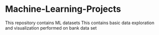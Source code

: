 # Machine-Learning-Projects
This repository contains ML datasets
This contains basic data exploration and visualization performed on bank data set
